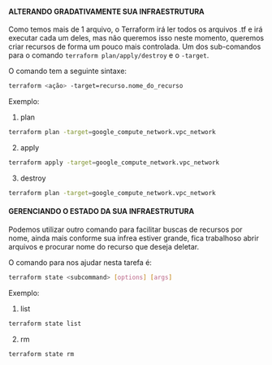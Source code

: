 #### ALTERANDO GRADATIVAMENTE SUA INFRAESTRUTURA

Como temos mais de 1 arquivo, o Terraform irá ler todos os arquivos .tf e irá executar cada um deles, mas não queremos isso neste momento, queremos criar recursos de forma um pouco mais controlada. 
Um dos sub-comandos para o comando `terraform plan/apply/destroy` e o `-target`. 

O comando tem a seguinte sintaxe:

```sh
terraform <ação> -target=recurso.nome_do_recurso
```

Exemplo:

1. plan
```sh
terraform plan -target=google_compute_network.vpc_network
```

2. apply
```sh
terraform apply -target=google_compute_network.vpc_network
```

3. destroy
```sh
terraform plan -target=google_compute_network.vpc_network
```

#### GERENCIANDO O ESTADO DA SUA INFRAESTRUTURA

Podemos utilizar outro comando para facilitar buscas de recursos por nome, ainda mais conforme sua infrea estiver grande, fica trabalhoso abrir arquivos e procurar nome do recurso que deseja deletar.

O comando para nos ajudar nesta tarefa é:

```sh
terraform state <subcommand> [options] [args]
```

Exemplo:

1. list

```sh
terraform state list
```

2. rm

```sh
terraform state rm
```